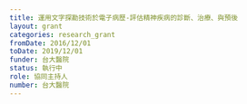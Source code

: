 ```yaml
---
title: 運用文字探勘技術於電子病歷-評估精神疾病的診斷、治療、與預後
layout: grant
categories: research_grant
fromDate: 2016/12/01
toDate: 2019/12/01
funder: 台大醫院
status: 執行中
role: 協同主持人
number: 台大醫院
---
```


